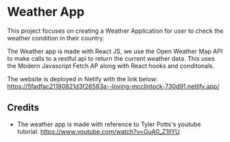 # Weather App

This project focuses on creating a Weather Application for user to check the weather condition in their country.

The Weather app is made with React JS, we use the Open Weather Map API to make calls to a restful api to return the current weather data. This uses the Modern Javascript Fetch AP along with React hooks and conditonals.

The website is deployed in Netify with the link below:<br>
https://5fadfac21180821d3f26583a--loving-mcclintock-730d91.netlify.app/

## Credits

- The weather app is made with reference to Tyler Potts's youtube tutorial.
  https://www.youtube.com/watch?v=GuA0_Z1llYU
